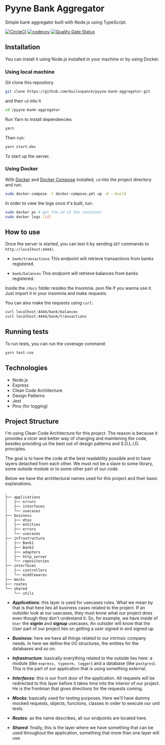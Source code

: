 # Pyyne Bank Aggregator
Simple bank aggregator built with Node.js using TypeScript.

[![CircleCI](https://circleci.com/gh/Guilospanck/pyyne-bank-aggregator/tree/main.svg?style=svg)](https://circleci.com/gh/Guilospanck/pyyne-bank-aggregator/tree/main)
[![codecov](https://codecov.io/gh/Guilospanck/pyyne-bank-aggregator/branch/main/graph/badge.svg?token=86L4EII3VH)](https://codecov.io/gh/Guilospanck/pyyne-bank-aggregator)
[![Quality Gate Status](https://sonarcloud.io/api/project_badges/measure?project=Guilospanck_pyyne-bank-aggregator&metric=alert_status)](https://sonarcloud.io/summary/new_code?id=Guilospanck_pyyne-bank-aggregator)

## Installation
You can install it using Node.js installed in your machine or by using Docker.

### Using local machine
Git clone this repository
```bash
git clone https://github.com/Guilospanck/pyyne-bank-aggregator.git
```
and then <code>cd</code> into it
```bash
cd /pyyne-bank-aggregator
```
Run Yarn to install dependencies
```bash
yarn
```
Then run:
```bash
yarn start:dev
```
To start up the server.

### Using Docker
With [Docker] and [Docker Compose] installed, ```cd``` into the project directory and run:
```bash
sudo docker-compose -f docker-compose.yml up -d --build
```
In order to view the logs once it's built, run:
```bash
sudo docker ps # get the id of the container
sudo docker logs [id]
```

## How to use
Once the server is started, you can test it by sending ```GET``` commands to ```http://localhost:4444/```.
- ```bank/transactions```
  This endpoint will retrieve transactions from banks registered.

- ```bank/balances```
  This endpoint will retrieve balances from banks registered.

Inside the ```/docs``` folder resides the Insomnia .json file if you wanna use it. Just import it in your insomnia and make requests.

You can also make the requests using ```curl```:
```bash
curl localhost:4444/bank/balances
curl localhost:4444/bank/transactions
```

## Running tests
To run tests, you can run the coverage command:
```bash
yarn test-cov
```

## Technologies
- Node.js
- Express
- Clean Code Architecture
- Design Patterns
- Jest
- Pino (for logging)

## Project Structure
I'm using Clean Code Architecture for this project. The reason is because it provides a nicer and better way of changing and maintening the code, besides providing us the best out of design patterns and S.O.L.I.D. principles.

The goal is to have the code at the best readability possible and to have layers detached from each other. We must not be a slave to some library, some outside module or to some other part of our code.

Below we have the architectural names used for this project and their basic explanations.

```bash
.
├── applications
│   ├── errors
│   ├── interfaces
│   └── usecases
├── business
│   ├── dtos
│   ├── entities
│   ├── errors
│   └── usecases
├── infrastructure
│   ├── Bank1
│   ├── Bank2
│   ├── adapters
│   ├── http_server
│   └── repositories
├── interfaces
│   ├── controllers
│   └── middlewares
├── mocks
├── routes
└── shared
    └── utils
```

- ***Applications***: this layer is used for usecases rules. What we mean by that is that here lies all business cases related to the project. If an outsider look at our usecases, they must know what our project does even though they don't undestand it. So, for example, we have inside of <code>User</code> the <b>signin</b> and <b>signup</b> usecases. An outsider will know that the User part of our project lies on getting a user signed in and signed up.

- ***Business***: here we have all things related to our intrinsic company needs. In here we define the I/O structures, the entities for the databases and so on.

- ***Infrastructure***: basically everything related to the outside lies here: a module (like `express, typeorm, logger`) and a database (like `postgres`). This is the part of our application that is using something external.

- ***Interfaces***: this is our front door of the application. All requests will be redirected to this layer before it takes time into the interior of our project. He is the frontman that gives directions for the requests coming.

- ***Mocks***: basically used for testing purposes. Here we'll have dummy mocked requests, objects, functions, classes in order to execute our unit tests.

- ***Routes***: as the name describes, all our endpoints are located here.

- ***Shared***: finally, this is the layer where we have something that can be used throughout the application, something that more than one layer will use.


[Docker]: https://www.digitalocean.com/community/tutorials/how-to-install-and-use-docker-on-ubuntu-20-04
[Docker Compose]: https://www.digitalocean.com/community/tutorials/how-to-install-and-use-docker-compose-on-ubuntu-20-04